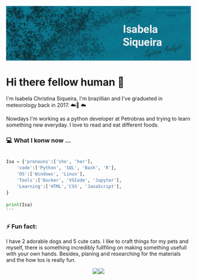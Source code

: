 <img src="https://raw.githubusercontent.com/Isabela192/Isabela192/main/banner01.gif">



# Hi there fellow human 👋

I'm Isabela Christina Siqueira, I'm brazillian and I've gradueted in meteorology back in 2017. :cloud:🌈 :cloud:

Nowdays I'm working as a python developer at Petrobras and trying to learn something new everyday. I love to read and eat different foods.

### :computer: What I konw now ...

````python

Isa = {'pronouns':['she', 'her'],
    'code':['Python', 'SQL', 'Bash', 'R'],
    'OS':['Windows', 'Linux'],
    'Tools':['Docker', 'VSCode', 'Jupyter'],
    'Learning':['HTML','CSS', 'JavaScript'],
}

print(Isa)
```
````


### ⚡ Fun fact:

I have 2 adorable dogs and 5 cute cats. I like to craft things for my pets and myself, there is something incredibly fullfiling on making something usefull with your own hands. Besides, planing and researching for the materials and the how tos is really fun.

<p align='center'><a href='https://www.linkedin.com/in/isabela-siqueira-611641128/'><img src="https://img.shields.io/badge/linkedin-%230077B5.svg?&style=for-the-badge&logo=linkedin&logoColor=white"><a href="https://twitter.com/Isabela59671956"><img src="https://img.shields.io/badge/twitter-%231DA1F2.svg?&style=for-the-badge&logo=twitter&logoColor=white">


<!--
**Isabela192/Isabela192** is a ✨ _special_ ✨ repository because its `README.md` (this file) appears on your GitHub profile.

Here are some ideas to get you started:

- 🔭 I’m currently working on ...
- 🌱 I’m currently learning ...
- 👯 I’m looking to collaborate on ...
- 🤔 I’m looking for help with ...
- 💬 Ask me about ...
- 📫 How to reach me: ...
- 😄 Pronouns: ...
- ⚡ Fun fact: ...
-->

